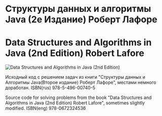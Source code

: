 # Структуры данных и алгоритмы Java (2е Издание) Роберт Лафоре
# Data Structures and Algorithms in Java (2nd Edition) Robert Lafore

![Data Structures and Algorithms in Java (2nd Edition)](https://ozon-st.cdn.ngenix.net/multimedia/1007528381.jpg)

Исходный код с решением задач из книги "Структуры данных и Алгоритмы Java(Второе издание) Роберт Лафоре", местами немного доработан. ISBN(rus) 978-5-496-00740-5

Source code for solving problems from the book "Data Structures and Algorithms in Java (2nd Edition) Robert Lafore", sometimes slightly modified. ISBN(eng) 978-0672324536
